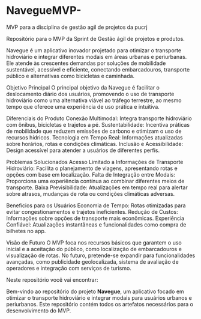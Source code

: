 # NavegueMVP-
MVP para a disciplina de gestão agil de projetos da pucrj


Repositório para o MVP da Sprint de Gestão ágil de projetos e produtos.

Navegue é um aplicativo inovador projetado para otimizar o transporte hidroviário e integrar diferentes modais em áreas urbanas e periurbanas. Ele atende às crescentes demandas por soluções de mobilidade sustentável, acessível e eficiente, conectando embarcadouros, transporte público e alternativas como bicicletas e caminhada.

Objetivo Principal
O principal objetivo da Navegue é facilitar o deslocamento diário dos usuários, promovendo o uso de transporte hidroviário como uma alternativa viável ao tráfego terrestre, ao mesmo tempo que oferece uma experiência de uso prática e intuitiva.

Diferenciais do Produto
Conexão Multimodal: Integra transporte hidroviário com ônibus, bicicletas e trajetos a pé.
Sustentabilidade: Incentiva práticas de mobilidade que reduzem emissões de carbono e otimizam o uso de recursos hídricos.
Tecnologia em Tempo Real: Informações atualizadas sobre horários, rotas e condições climáticas.
Inclusão e Acessibilidade: Design acessível para atender a usuários de diferentes perfis.

Problemas Solucionados
Acesso Limitado a Informações de Transporte Hidroviário: Facilita o planejamento de viagens, apresentando rotas e opções com base em localização.
Falta de Integração entre Modais: Proporciona uma experiência contínua ao combinar diferentes meios de transporte.
Baixa Previsibilidade: Atualizações em tempo real para alertar sobre atrasos, mudanças de rota ou condições climáticas adversas.

Benefícios para os Usuários
Economia de Tempo: Rotas otimizadas para evitar congestionamentos e trajetos ineficientes.
Redução de Custos: Informações sobre opções de transporte mais econômicas.
Experiência Confiável: Atualizações instantâneas e funcionalidades como compra de bilhetes no app.

Visão de Futuro
O MVP foca nos recursos básicos que garantem o uso inicial e a aceitação do público, como localização de embarcadouros e visualização de rotas. No futuro, pretende-se expandir para funcionalidades avançadas, como publicidade geolocalizada, sistema de avaliação de operadores e integração com serviços de turismo.

Neste repositório você vai encontrar:

Bem-vindo ao repositório do projeto **Navegue**, um aplicativo focado em otimizar o transporte hidroviário e integrar modais para usuários urbanos e periurbanos. Este repositório contém todos os artefatos necessários para o desenvolvimento do MVP.

